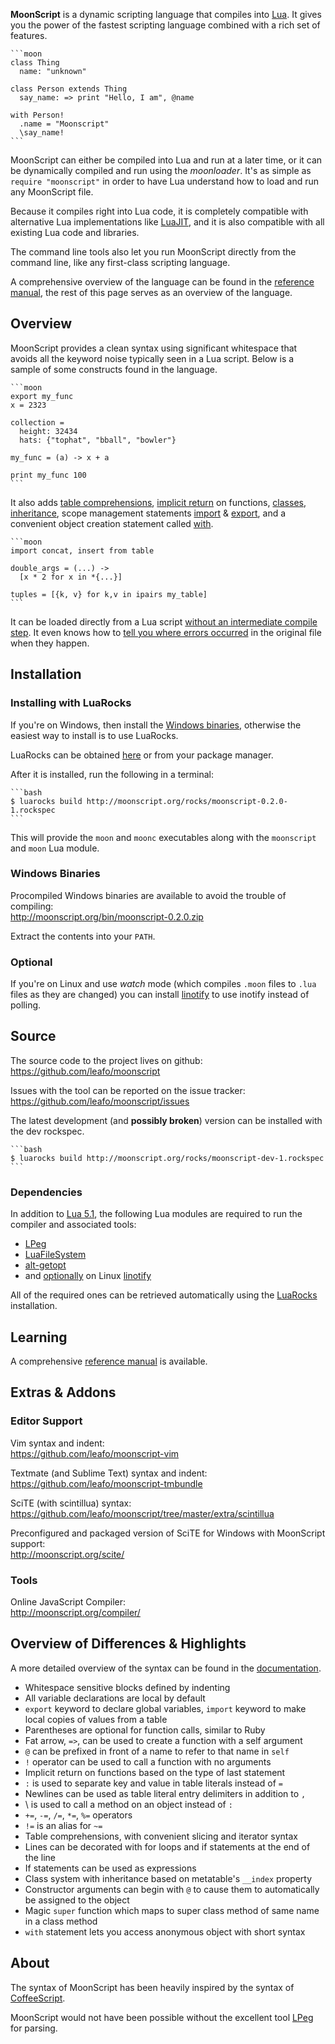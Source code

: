 **MoonScript** is a dynamic scripting language that compiles into
[Lua](http://www.lua.org/). It gives you the power of the fastest scripting
language combined with a rich set of features.


    ```moon
    class Thing
      name: "unknown"
    
    class Person extends Thing
      say_name: => print "Hello, I am", @name
    
    with Person!
      .name = "Moonscript"
      \say_name!
    ```

MoonScript can either be compiled into Lua and run at a later time, or it can
be dynamically compiled and run using the *moonloader*. It's as simple as
`require "moonscript"` in order to have Lua understand how to load and run any
MoonScript file.

Because it compiles right into Lua code, it is completely compatible with
alternative Lua implementations like [LuaJIT](http://luajit.org), and it is
also compatible with all existing Lua code and libraries.

The command line tools also let you run MoonScript directly from the
command line, like any first-class scripting language.

A comprehensive overview of the language can be found in the [reference
manual](reference/), the rest of this page serves as an overview of the
language.

## Overview

MoonScript provides a clean syntax using significant whitespace that avoids all
the keyword noise typically seen in a Lua script. Below is a sample of some
constructs found in the language.

    ```moon
    export my_func
    x = 2323

    collection =
      height: 32434
      hats: {"tophat", "bball", "bowler"}

    my_func = (a) -> x + a

    print my_func 100
    ```

It also adds [table comprehensions](reference/#table_comprehensions), [implicit return](reference/#function_literals) on functions, [classes](reference/#object_oriented_programming),
[inheritance](reference/#inheritance), scope management statements [import](reference/#import) & [export](reference/#export), and a convenient
object creation statement called [with](reference/#with).

    ```moon
    import concat, insert from table

    double_args = (...) ->
      [x * 2 for x in *{...}]

    tuples = [{k, v} for k,v in ipairs my_table]
    ```

It can be loaded directly from a Lua script [without an intermediate
compile step](reference/#moonscript_module). It even knows how to [tell you
where errors occurred](reference/#error_rewriting) in the original file when
they happen.

## Installation

### Installing with LuaRocks

If you're on Windows, then install the [Windows binaries](#windows_binaries),
otherwise the easiest way to install is to use LuaRocks.

LuaRocks can be obtained [here](http://www.luarocks.org/) or from your package
manager.

After it is installed, run the following in a terminal:

    ```bash
    $ luarocks build http://moonscript.org/rocks/moonscript-0.2.0-1.rockspec
    ```

This will provide the `moon` and `moonc` executables along with the
`moonscript` and `moon` Lua module.

### Windows Binaries

Procompiled Windows binaries are available to avoid the trouble of compiling:  
<http://moonscript.org/bin/moonscript-0.2.0.zip>

Extract the contents into your `PATH`.

### Optional

If you're on Linux and use *watch* mode (which compiles `.moon` files to `.lua`
files as they are changed) you can install
[linotify](https://github.com/hoelzro/linotify) to use inotify instead of
polling.

## Source

The source code to the project lives on github:  
<https://github.com/leafo/moonscript>

Issues with the tool can be reported on the issue tracker:  
<https://github.com/leafo/moonscript/issues>

The latest development (and **possibly broken**) version can be installed with the
dev rockspec.

    ```bash
    $ luarocks build http://moonscript.org/rocks/moonscript-dev-1.rockspec
    ```

### Dependencies

In addition to [Lua 5.1](http://lua.org), the following Lua modules are
required to run the compiler and associated tools:

 * [LPeg](http://www.inf.puc-rio.br/~roberto/lpeg/lpeg.html)
 * [LuaFileSystem](http://keplerproject.github.com/luafilesystem/)
 * [alt-getopt](http://luaforge.net/projects/alt-getopt/)
 * and [optionally](#optional) on Linux [linotify](https://github.com/hoelzro/linotify)

All of the required ones can be retrieved automatically using the
[LuaRocks](#installing_with_luarocks) installation.

## Learning

A comprehensive [reference manual](reference/) is available.

## Extras & Addons

### Editor Support

Vim syntax and indent:  
<https://github.com/leafo/moonscript-vim>

Textmate (and Sublime Text) syntax and indent:  
<https://github.com/leafo/moonscript-tmbundle>

SciTE (with scintillua) syntax:  
<https://github.com/leafo/moonscript/tree/master/extra/scintillua>

Preconfigured and packaged version of SciTE for Windows with MoonScript
support:  
<http://moonscript.org/scite/>

### Tools

Online JavaScript Compiler:  
<http://moonscript.org/compiler/>

## Overview of Differences & Highlights

A more detailed overview of the syntax can be found in the
[documentation](reference/).

 * Whitespace sensitive blocks defined by indenting
 * All variable declarations are local by default
 * `export` keyword to declare global variables, `import` keyword to make local
   copies of values from a table
 * Parentheses are optional for function calls, similar to Ruby
 * Fat arrow, `=>`, can be used to create a function with a self argument
 * `@` can be prefixed in front of a name to refer to that name in `self`
 * `!` operator can be used to call a function with no arguments
 * Implicit return on functions based on the type of last statement
 * `:` is used to separate key and value in table literals instead of `=`
 * Newlines can be used as table literal entry delimiters in addition to `,`
 * \ is used to call a method on an object instead of `:`
 * `+=`, `-=`, `/=`, `*=`, `%=` operators
 * `!=` is an alias for `~=`
 * Table comprehensions, with convenient slicing and iterator syntax
 * Lines can be decorated with for loops and if statements at the end of the line
 * If statements can be used as expressions
 * Class system with inheritance based on metatable's `__index` property
 * Constructor arguments can begin with `@` to cause them to automatically be
   assigned to the object
 * Magic `super` function which maps to super class method of same name in a
   class method
 * `with` statement lets you access anonymous object with short syntax

## About

The syntax of MoonScript has been heavily inspired by the syntax of
[CoffeeScript](http://jashkenas.github.com/coffee-script/). 

MoonScript would not have been possible without the excellent tool
[LPeg](http://www.inf.puc-rio.br/~roberto/lpeg/) for parsing.

